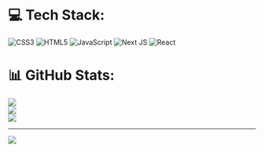 # 💻 Tech Stack:
![CSS3](https://img.shields.io/badge/css3-%231572B6.svg?style=for-the-badge&logo=css3&logoColor=white) ![HTML5](https://img.shields.io/badge/html5-%23E34F26.svg?style=for-the-badge&logo=html5&logoColor=white) ![JavaScript](https://img.shields.io/badge/javascript-%23323330.svg?style=for-the-badge&logo=javascript&logoColor=%23F7DF1E) ![Next JS](https://img.shields.io/badge/Next-black?style=for-the-badge&logo=next.js&logoColor=white) ![React](https://img.shields.io/badge/react-%2320232a.svg?style=for-the-badge&logo=react&logoColor=%2361DAFB)
# 📊 GitHub Stats:
![](https://github-readme-stats.vercel.app/api?username=Jenkx60&theme=dark&hide_border=false&include_all_commits=false&count_private=false)<br/>
![](https://github-readme-streak-stats.herokuapp.com/?user=Jenkx60&theme=dark&hide_border=false)<br/>
![](https://github-readme-stats.vercel.app/api/top-langs/?username=Jenkx60&theme=dark&hide_border=false&include_all_commits=false&count_private=false&layout=compact)

---
[![](https://visitcount.itsvg.in/api?id=Jenkx60&icon=0&color=0)](https://visitcount.itsvg.in)

<!-- Proudly created with GPRM ( https://gprm.itsvg.in ) -->
